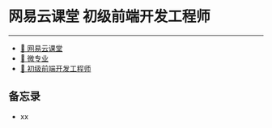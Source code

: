 # 网易云课堂 初级前端开发工程师

---

<Badge type="tip" text="前端" />

* [📎 网易云课堂](https://study.163.com/)
* [📎 微专业](https://study.163.com/smartSpec/intro.htm) 
* [📎 初级前端开发工程师](https://mooc.study.163.com/smartSpec/detail/1001360001.htm)

## 备忘录

* xx
